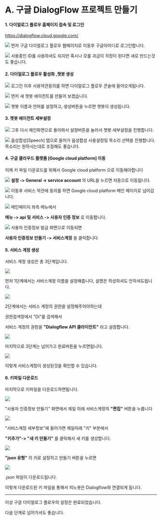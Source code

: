 # A. 구글 DialogFlow 프로젝트 만들기

#### 1. 다이얼로그 플로우 홈페이지 접속 및 로그인 

https://dialogflow.cloud.google.com/

![](/_static/manual/1A_init_dialogflow/01.png)
먼저 구글 다이얼로그 플로우 웹페이지로 이동후 구글아이디로 로그인합니다.

![](/_static/manual/1A_init_dialogflow/02.png)
사용중인 ID를 사용하셔도 되지만 혹시나 모를 과금이 걱정이 된다면 새로 만드는것도 좋습니다.





#### 2. 다이얼로그 플로우 활성화 ,챗봇 생성 
![](/_static/manual/1A_init_dialogflow/03.png)
로그인 이후 사용약관동의를 하면 다이얼로그 플로우 콘솔에 들어오게됩니다. 

![](/_static/manual/1A_init_dialogflow/04.png)
먼저 새 챗봇 에이전트를 만들어 보겠습니다. 

![](/_static/manual/1A_init_dialogflow/05.png)
챗봇 이름과 언어를 설정하고, 생성버튼을 누르면 챗봇이 생성됩니다. 





#### 3. 챗봇 에이전트 세부설정 

![](/_static/manual/1A_init_dialogflow/06.png)
그후 다시 메인화면으로 돌아와서 설정버튼을 눌러서 챗봇 세부설정을 진행합니다.


![](/_static/manual/1A_init_dialogflow/07.png)
음성합성[Speech] 탭으로 들어가 음성합성 사용설정및 목소리 선택을 진행합니다.
목소리는 원하시는대로 조절해도 좋습니다. 





#### 4. 구글 클라우드 플랫폼 [Google cloud platform] 이동 

이제 키 파일 다운로드를 위해서 Google cloud platform 으로 이동해야합니다

![](/_static/manual/1A_init_dialogflow/08.png)
**설정 -> General -> service account** 의 URL을 누르면 자동으로 이동됩니다. 


![](/_static/manual/1A_init_dialogflow/09.png)
이동후 서비스 약관에 동의를 하면 Google cloud platform 메인 페이지로 넘어갑니다.


![](/_static/manual/1A_init_dialogflow/11.png)
메인페이지 좌측 메뉴에서 

**메뉴 -> api 및 서비스 -> 사용자 인증 정보** 로 이동합니다.


![](/_static/manual/1A_init_dialogflow/12.png)
사용자 인증정보 발급 화면으로 이동되면 

**사용자 인증정보 만들기 -> 서비스계정** 을 클릭합니다





#### 5. 서비스 계정 생성

서비스 계정 생성은 총 3단계입니다. 

![](/_static/manual/1A_init_dialogflow/13.png)

먼저 1단계에서는 서비스계정 이름을 설정해줍니다, 설명은 작성하셔도 안하셔도됩니다.




![](/_static/manual/1A_init_dialogflow/14.png)

2단계에서는 서비스 계정의 권한을 설정해주어야하는데 

권한검색창에서 "Di"를 검색해서 

서비스 계정의 권한을 **"Dialogflow API 클라이언트"** 라고 설정합니다.


![](/_static/manual/1A_init_dialogflow/15.png)

마지막으로 3단계는 넘어가고 완료버튼을 누르면됩니다.


![](/_static/manual/1A_init_dialogflow/17.png)

이렇게 서비스계정이 생성된것을 확인할 수 있습니다. 






#### 6. 키파일 다운로드 

마지막으로 키파일을 다운로드하면됩니다. 

![](/_static/manual/1A_init_dialogflow/18.png)

"사용자 인증정보 만들기" 화면에서 제일 아래 서비스계정의 **"편집"** 버튼을 누릅니다

![](/_static/manual/1A_init_dialogflow/19.png)

"서비스계정 세부정보"에 들어가면 제일아래 "키" 부분에서

**"키추가"-> "새 키 만들기"** 를 클릭해서 새 키를 생성합니다.


![](/_static/manual/1A_init_dialogflow/20.png)

**"json 유형"** 의 키로 설정하고 만들기 버튼을 누르면 


![](/_static/manual/1A_init_dialogflow/21.png)

.json 파일이 다운로드됩니다. 

이렇게 다운로드된 키 파일을 통해서 피노봇은 Dialogflow와 연결되게 됩니다. 





-----





이상 구글 다이얼로그 플로우의 설정은 완료되었습니다.

다음 단계로 넘어가셔도 좋습니다. 
